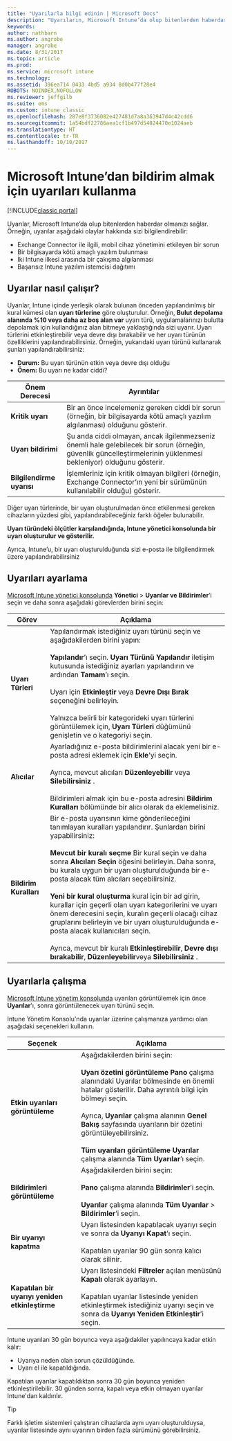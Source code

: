 ```yaml
---
title: "Uyarılarla bilgi edinin | Microsoft Docs"
description: "Uyarıların, Microsoft Intune’da olup bitenlerden haberdar olmanızı nasıl sağladığını öğrenin."
keywords: 
author: nathbarn
ms.author: angrobe
manager: angrobe
ms.date: 8/31/2017
ms.topic: article
ms.prod: 
ms.service: microsoft intune
ms.technology: 
ms.assetid: 396ea714 0433 4bd5 a934 8d0b477f28e4
ROBOTS: NOINDEX,NOFOLLOW
ms.reviewer: jeffgilb
ms.suite: ems
ms.custom: intune classic
ms.openlocfilehash: 287e8f3736082e427481d7a8a363947d4c42cdd6
ms.sourcegitcommit: 1a54bdf22786aea1cf1b497d54024470e1024aeb
ms.translationtype: HT
ms.contentlocale: tr-TR
ms.lasthandoff: 10/10/2017
---
```

#  <a name="use-alerts-to-get-notified-by-microsoft-intune"></a>Microsoft Intune’dan bildirim almak için uyarıları kullanma

[!INCLUDE[classic portal](../includes/classic-portal.md)]

Uyarılar, Microsoft Intune’da olup bitenlerden haberdar olmanızı sağlar. Örneğin, uyarılar aşağıdaki olaylar hakkında sizi bilgilendirebilir:
- Exchange Connector ile ilgili, mobil cihaz yönetimini etkileyen bir sorun
- Bir bilgisayarda kötü amaçlı yazılım bulunması
- İki Intune ilkesi arasında bir çakışma algılanması
- Başarısız Intune yazılım istemcisi dağıtımı

## <a name="how-alerts-work"></a>Uyarılar nasıl çalışır?

Uyarılar, Intune içinde yerleşik olarak bulunan önceden yapılandırılmış bir kural kümesi olan **uyarı türlerine** göre oluşturulur. Örneğin, **Bulut depolama alanında %10 veya daha az boş alan var** uyarı türü, uygulamalarınızı bulutta depolamak için kullandığınız alan bitmeye yaklaştığında sizi uyarır. Uyarı türlerini etkinleştirebilir veya devre dışı bırakabilir ve her uyarı türünün özelliklerini yapılandırabilirsiniz. Örneğin, yukarıdaki uyarı türünü kullanarak şunları yapılandırabilirsiniz:

- **Durum:** Bu uyarı türünün etkin veya devre dışı olduğu
- **Önem:** Bu uyarı ne kadar ciddi?

|Önem Derecesi|Ayrıntılar|
|--|---|
|**Kritik uyarı**|Bir an önce incelemeniz gereken ciddi bir sorun (örneğin, bir bilgisayarda kötü amaçlı yazılım algılanması) olduğunu gösterir.|
|**Uyarı bildirimi**|Şu anda ciddi olmayan, ancak ilgilenmezseniz önemli hale gelebilecek bir sorun (örneğin, güvenlik güncelleştirmelerinin yüklenmesi bekleniyor) olduğunu gösterir.|
|**Bilgilendirme uyarısı**|İşlemleriniz için kritik olmayan bilgileri (örneğin, Exchange Connector’ın yeni bir sürümünün kullanılabilir olduğu) gösterir.|

Diğer uyarı türlerinde, bir uyarı oluşturulmadan önce etkilenmesi gereken cihazların yüzdesi gibi, yapılandırabileceğiniz farklı öğeler bulunabilir.

**Uyarı türündeki ölçütler karşılandığında, Intune yönetici konsolunda bir uyarı oluşturulur ve gösterilir.**

Ayrıca, Intune’u, bir uyarı oluşturulduğunda sizi e-posta ile bilgilendirmek üzere yapılandırabilirsiniz

## <a name="set-up-alerts"></a>Uyarıları ayarlama

[Microsoft Intune yönetici konsolunda](https://manage.microsoft.com) **Yönetici** &gt; **Uyarılar ve Bildirimler**’i seçin ve daha sonra aşağıdaki görevlerden birini seçin:

|Görev|Açıklama|
|---|------|
|**Uyarı Türleri**|Yapılandırmak istediğiniz uyarı türünü seçin ve aşağıdakilerden birini yapın:<br /><br />**Yapılandır**’ı seçin. **Uyarı Türünü Yapılandır** iletişim kutusunda istediğiniz ayarları yapılandırın ve ardından **Tamam**’ı seçin.<br /><br />Uyarı için **Etkinleştir** veya **Devre Dışı Bırak** seçeneğini belirleyin.<br /><br />Yalnızca belirli bir kategorideki uyarı türlerini görüntülemek için, **Uyarı Türleri** düğümünü genişletin ve o kategoriyi seçin.|
|**Alıcılar**|Ayarladığınız e-posta bildirimlerini alacak yeni bir e-posta adresi eklemek için **Ekle**’yi seçin.<br /><br />Ayrıca, mevcut alıcıları **Düzenleyebilir** veya **Silebilirsiniz** .<br /><br />Bildirimleri almak için bu e-posta adresini **Bildirim Kuralları** bölümünde bir alıcı olarak da eklemelisiniz.|
|**Bildirim Kuralları**|Bir e-posta uyarısının kime gönderileceğini tanımlayan kuralları yapılandırır. Şunlardan birini yapabilirsiniz:<br /><br />**Mevcut bir kuralı seçme**   Bir kural seçin ve daha sonra **Alıcıları Seçin** öğesini belirleyin. Daha sonra, bu kurala uygun bir uyarı oluşturulduğunda bir e-posta alacak tüm alıcıları seçebilirsiniz.<br /><br />**Yeni bir kural oluşturma**   kural için bir ad girin, kurallar için geçerli olan uyarı kategorilerini ve uyarı önem derecesini seçin, kuralın geçerli olacağı cihaz gruplarını belirleyin ve bir uyarı oluşturulduğunda e-posta alacak kullanıcıları seçin.<br /><br />Ayrıca, mevcut bir kuralı **Etkinleştirebilir**, **Devre dışı bırakabilir**, **Düzenleyebilir**veya **Silebilirsiniz** .|

## <a name="working-with-alerts"></a>Uyarılarla çalışma

[Microsoft Intune yönetim konsolunda](https://manage.microsoft.com) uyarıları görüntülemek için önce **Uyarılar**'ı, sonra görüntülenecek uyarı türünü seçin.

Intune Yönetim Konsolu'nda uyarılar üzerine çalışmanıza yardımcı olan aşağıdaki seçenekleri kullanın.

|Seçenek|Açıklama|
|-----|----|
|**Etkin uyarıları görüntüleme**|Aşağıdakilerden birini seçin:<br /><br />**Uyarı özetini görüntüleme**   **Pano** çalışma alanındaki Uyarılar bölmesinde en önemli hatalar gösterilir. Daha ayrıntılı bilgi için bölmeyi seçin.<br /><br />Ayrıca, **Uyarılar** çalışma alanının **Genel Bakış** sayfasında uyarıların bir özetini görüntüleyebilirsiniz.<br /><br />**Tüm uyarıları görüntüleme**   **Uyarılar** çalışma alanında **Tüm Uyarılar**’ı seçin.|
|**Bildirimleri görüntüleme**|Aşağıdakilerden birini seçin:<br /><br />**Pano** çalışma alanında **Bildirimler**’i seçin.<br /><br />**Uyarılar** çalışma alanında **Tüm Uyarılar** &gt; **Bildirimler**’i seçin.|
|**Bir uyarıyı kapatma**|Uyarı listesinden kapatılacak uyarıyı seçin ve sonra da **Uyarıyı Kapat**’ı seçin.<br /><br />Kapatılan uyarılar 90 gün sonra kalıcı olarak silinir.|
|**Kapatılan bir uyarıyı yeniden etkinleştirme**|Uyarı listesindeki **Filtreler** açılan menüsünü **Kapalı** olarak ayarlayın.<br /><br />Kapatılan uyarılar listesinde yeniden etkinleştirmek istediğiniz uyarıyı seçin ve sonra da **Uyarıyı Yeniden Etkinleştir**’i seçin.|

Intune uyarıları 30 gün boyunca veya aşağıdakiler yapılıncaya kadar etkin kalır:

- Uyarıya neden olan sorun çözüldüğünde.
- Uyarı el ile kapatıldığında.

Kapatılan uyarılar kapatıldıktan sonra 30 gün boyunca yeniden etkinleştirilebilir. 30 günden sonra, kapalı veya etkin olmayan uyarılar Intune'dan kaldırılır.

> [!TIP]
> Farklı işletim sistemleri çalıştıran cihazlarda aynı uyarı oluşturulduysa, uyarılar listesinde aynı uyarının birden fazla sürümünü görebilirsiniz.
